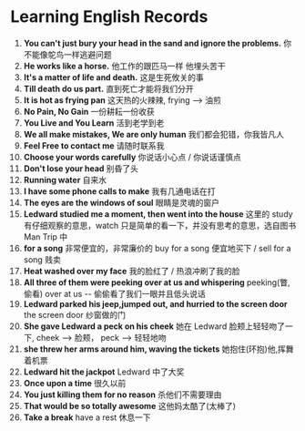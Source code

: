 # Learning English Records

1. **You can't just bury your head in the sand and ignore the problems.** 你不能像鸵鸟一样逃避问题
2. **He works like a horse.** 他工作的跟匹马一样 他埋头苦干
3. **It's a matter of life and death.** 这是生死攸关的事
4. **Till death do us part.** 直到死亡才能将我们分开
5. **It is hot as frying pan** 这天热的火辣辣, frying --> 油煎
6. **No Pain, No Gain** 一份耕耘一份收获
7. **You Live and You Learn** 活到老学到老
8. **We all make mistakes, We are only human** 我们都会犯错，你我皆凡人
9. **Feel Free to contact me** 请随时联系我
10. **Choose your words carefully** 你说话小心点 / 你说话谨慎点
11. **Don't lose your head** 别昏了头
12. **Running water** 自来水
13. **I have some phone calls to make** 我有几通电话在打
14. **The eyes are the windows of soul** 眼睛是灵魂的窗户
15. **Ledward studied me a moment, then went into the house** 这里的 study 有仔细观察的意思，watch 只是简单的看一下，并没有思考的意思，选自图书 Man Trip 中
16. **for a song** 非常便宜的，非常廉价的 buy for a song 便宜地买下 / sell for a song 贱卖
17. **Heat washed over my face** 我的脸红了 / 热浪冲刷了我的脸
18. **All three of them were peeking over at us and whispering** peeking(瞥,偷看) over at us -- 偷偷看了我们一眼并且低头说话
19. **Ledward parked his jeep,jumped out, and hurried to the screen door** the screen door 纱窗做的门
20. **She gave Ledward a peck on his cheek** 她在 Ledward 脸颊上轻轻吻了一下, cheek --> 脸颊， peck --> 轻轻地吻
21. **she threw her arms around him, waving the tickets** 她抱住(环抱)他,挥舞着机票
22. **Ledward hit the jackpot** Ledward 中了大奖
23. **Once upon a time** 很久以前
24. **You just killing them for no reason** 杀他们不需要理由
25. **That would be so totally awesome** 这他妈太酷了(太棒了)
26. **Take a break** have a rest 休息一下
